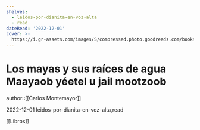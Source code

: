 ```yaml
---
shelves:
  - leidos-por-dianita-en-voz-alta
  - read
dateRead: '2022-12-01'
cover: >-
  https://i.gr-assets.com/images/S/compressed.photo.goodreads.com/books/1668969931l/63363227._SX318_.jpg
---
```

# Los mayas y sus raíces de agua Maayaob yéetel u jail mootzoob

author::[[Carlos Montemayor]]

2022-12-01
leidos-por-dianita-en-voz-alta,read

[[Libros]]